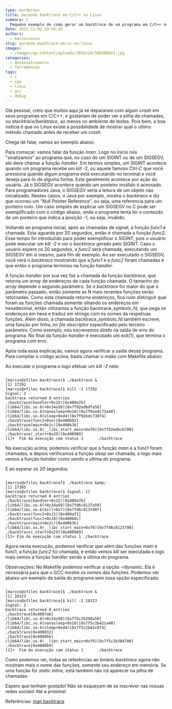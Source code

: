 ```yaml
---
type: wordpress
title: Gerando backtrace em C/C++ no Linux
summary: |
  Pequeno exemplo de como gerar um backtrace de um programa em C/C++ no Linux.
date: 2015-11-02 19:56:42
authors:
  - marcossouza
slug: gerando-backtrace-em-cc-no-linux
images:
  - /images/wp-content/uploads/2015/10/588396621.jpg
categories:
  - desenvolvimento
  - ferramentas
tags:
  - c
  - cpp
  - linux
  - gcc
  - debug
---
```


Olá pessoal, creio que muitos aqui já se depararam com algum <em>crash</em> em seus programas em C/C++, e gostariam de poder ver a pilha de chamadas, ou <em>stacktrace/backtrace</em>, ao menos no ambiente de testes. Pois bem, a boa notícia é que no Linux existe a possibilidade de mostrar qual o ultimo método chamado antes de receber um <em>crash</em>.

<!--more-->

Chega de falar, vamos ao exemplo abaixo:
<script src="//gistfy-app.herokuapp.com/github/ButecoOpenSource/exemplos/exemplos_c/backtrace/backtrace.c" type="text/javascript"></script>Para começar, vamos falar da função <em>main</em>. Logo no início nós "sinalizamos" ao programa que, no caso de um SIGINT ou de um SIGSEGV, ele deve chamar a função <em>handler</em>. Em termos simples, um SIGINT acontece quando um programa recebe um <em>kill -2</em>, ou aquele famoso <em>Ctrl-C</em> que você pressiona quando algum programa está executando no terminal e você deseja pará-lo de alguma forma. Este geralmente acontece por ação do usuário. Já o SIGSEGV acontece quando um ponteiro inválido é acessado. Para programadores Java, o SIGSEGV seria a leitura de um objeto não inicializado. Nestes casos, o Java por exemplo, mostra o <em>backtrace</em> e diz que ocorreu um "Null Pointer Reference", ou seja, uma referencia para um ponteiro nulo. Um caso simples de explicar um SIGSEGV no C pode ser exemplificado com o código abaixo, onde o programa tenta ler o conteúdo de um ponteiro que indica a posição -1, ou seja, inválido:<script src="//gistfy-app.herokuapp.com/github/ButecoOpenSource/exemplos/exemplos_c/backtrace/sigsegv.c" type="text/javascript"></script>

Voltando ao programa inicial, após as chamadas de <em>signal</em>, a função <em>func1</em> é chamada. Esta aguarda por 20 segundos, então é chamada a função <em>func2</em>. Esse tempo foi introduzido para poder exemplificar o SIGINT, pois o usuário pode executar um <em>kill -2 </em> e ver o <em>backtrace</em> gerado pelo SIGINT. Caso o usuário espere os 20 segundos, a <em>func2</em> será chamada, executando um SIGSEGV em si mesmo, para fim de exemplo. Ao ser executado o SIGSEGV, você verá o <em>backtrace</em> mostrando que a <em>func1</em> e a <em>func2</em> foram chamadas e que então o programa terminou na função <em>handler</em>.

A função <em>handler</em> por sua vez faz a chamada da função <em>backtrace</em>, que retorna um <em>array</em> de endereços de cada função chamada. O tamanho do <em>array</em> depende o segundo parâmetro. Se o <em>backtrace</em> for maior do que o parâmetro passado, então somente as N mais recentes funções serão retornadas. Como esta chamada retorna endereços, fica ruim distinguir qual foram as funções chamada somente olhando os endereços em hexadecimal, então utilizamos a função backtrace_symbols_fd, que pega os endereços em hexa e traduz em strings com os nomes da respetivas funções. Além disso, a chamada backtrace_symbols_fd também escreve, uma função por linha, no <em>file descriptor</em> especificado pelo terceiro parâmetro. Como exemplo, nós escrevemos direto na saída de erro do programa. No final da função <em>handler</em> é executado um exit(1), que termina o programa com erro.

Após toda essa explicação, vamos agora verificar a saída desse programa. Para compilar o código acima, basta chamar o <em>make</em> com Makefile abaixo:
<script src="//gistfy-app.herokuapp.com/github/ButecoOpenSource/exemplos/exemplos_c/backtrace/Makefile" type="text/javascript"></script>

Ao executar o programa e logo efetuar um <em>kill -2 </em> nele:

<pre><code class="bash">
[marcos@xfiles backtrace]$ ./backtrace &amp;
[1] 17292
[marcos@xfiles backtrace]$ kill -2 17292
Signal: 2
backtrace returned 8 entries
./backtrace(handler+0x25)[0x400a7b]
/lib64/libc.so.6(+0x34a50)[0x7f92edbdfa50]
/lib64/libc.so.6(nanosleep+0x10)[0x7f92edc73a40]
/lib64/libc.so.6(sleep+0xd4)[0x7f92edc738f4]
./backtrace(func1+0xe)[0x400b02]
./backtrace(main+0x2c)[0x400b3b]
/lib64/libc.so.6(__libc_start_main+0xf0)[0x7f92edbcb700]
./backtrace(_start+0x29)[0x400989]
[1]+  Fim da execução com status 1      ./backtrace
</code></pre>

Na execução acima, podemos verificar que a função <em>main</em> e a func1 foram chamadas, e depois verificamos a função <em>sleep</em> ser chamada, e logo mais vemos a função <em>handler</em> como sendo a ultima do programa.

E ao esperar os 20 segundos:
<pre><code class="bash">
[marcos@xfiles backtrace]$ ./backtrace &amp;amp;
[1] 17305
[marcos@xfiles backtrace]$ Signal: 11
backtrace returned 8 entries
./backtrace(handler+0x25)[0x400a7b]
/lib64/libc.so.6(+0x34a50)[0x7fd6c8137a50]
/lib64/libc.so.6(kill+0x7)[0x7fd6c8137d07]
./backtrace(func2+0x15)[0x400af1]
./backtrace(func1+0x18)[0x400b0c]
./backtrace(main+0x2c)[0x400b3b]
/lib64/libc.so.6(__libc_start_main+0xf0)[0x7fd6c8123700]
./backtrace(_start+0x29)[0x400989]
[1]+ Fim da execução com status 1 ./backtrace
</code></pre>

Agora nesta execução, podemos verificar que além das funções <em>main</em> e func1, a função <em>func2</em> foi chamada, e então vemos <em>kill</em> ser executada e logo mais vemos a função <em>handler</em> sendo a última do programa.

Observações: No Makefile podemos verificar a opção -rdynamic. Ela é necessária para que o GCC mostre os nomes das funções. Podemos ver abaixo um exemplo de saída do programa sem essa opção especificada:

<pre><code class="bash">
[marcos@xfiles backtrace]$ ./backtrace &amp;
[1] 18323
[marcos@xfiles backtrace]$ kill -2 18323
Signal: 2
backtrace returned 8 entries
./backtrace[0x4007ab]
/lib64/libc.so.6(+0x34a50)[0x7f5c2b398a50]
/lib64/libc.so.6(nanosleep+0x10)[0x7f5c2b42ca40]
/lib64/libc.so.6(sleep+0xd4)[0x7f5c2b42c8f4]
./backtrace[0x400832]
./backtrace[0x40086b]
/lib64/libc.so.6(__libc_start_main+0xf0)[0x7f5c2b384700]
./backtrace[0x4006b9]
[1]+  Fim da execução com status 1      ./backtrace
</code></pre>

Como podemos ver, todas as referências ao binário <em>backtrace</em> agora não mostram mais o nome das funções, somente seu endereço em memória. Se uma função for <em>static inline</em>, está também não irá aparecer na pilha de chamadas.

Espero que tenham gostado! Não se esqueçam de se inscrever nas nossas redes sociais! Até a próxima!

Referências:
<a href="http://man7.org/linux/man-pages/man3/backtrace.3.html" target="_blank">man backtrace</a>

